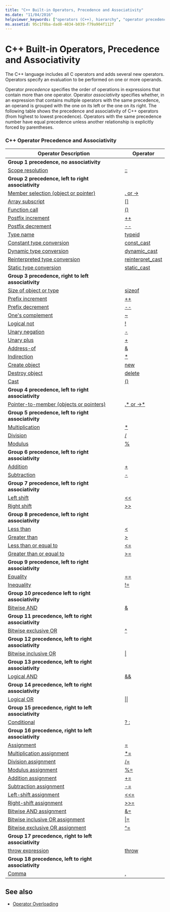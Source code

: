```yaml
---
title: "C++ Built-in Operators, Precedence and Associativity"
ms.date: "11/04/2016"
helpviewer_keywords: ["operators (C++), hierarchy", "operator precedence", "precedence, operators", "operators (C++), associativity", "multiple operators [C++]", "associativity of operators [C++]", "operators [C++], precedence", "evaluation order", "hierarchy, operator"]
ms.assetid: 95c1f0ba-dad8-4034-b039-f79a904f112f
---
```

# C++ Built-in Operators, Precedence and Associativity

The C++ language includes all C operators and adds several new operators. Operators specify an evaluation to be performed on one or more operands.

Operator *precedence* specifies the order of operations in expressions that contain more than one operator. Operator *associativity* specifies whether, in an expression that contains multiple operators with the same precedence, an operand is grouped with the one on its left or the one on its right. The following table shows the precedence and associativity of C++ operators (from highest to lowest precedence). Operators with the same precedence number have equal precedence unless another relationship is explicitly forced by parentheses.

### C++ Operator Precedence and Associativity

|Operator Description|Operator|
|--------------------------|--------------|
|**Group 1 precedence, no associativity**|
|[Scope resolution](../cpp/scope-resolution-operator.md)|[::](../cpp/scope-resolution-operator.md)|
|**Group 2 precedence, left to right associativity**|
|[Member selection (object or pointer)](../cpp/member-access-operators-dot-and.md)|[. or ->](../cpp/member-access-operators-dot-and.md)|
|[Array subscript](../cpp/subscript-operator.md)|[&#91;&#93;](../cpp/subscript-operator.md)|
|[Function call](../cpp/function-call-operator-parens.md)|[()](../cpp/function-call-operator-parens.md)|
|[Postfix increment](../cpp/postfix-increment-and-decrement-operators-increment-and-decrement.md)|[++](../cpp/postfix-increment-and-decrement-operators-increment-and-decrement.md)|
|[Postfix decrement](../cpp/postfix-increment-and-decrement-operators-increment-and-decrement.md)|[--](../cpp/postfix-increment-and-decrement-operators-increment-and-decrement.md)|
|[Type name](../cpp/typeid-operator.md)|[typeid](../cpp/typeid-operator.md)|
|[Constant type conversion](../cpp/const-cast-operator.md)|[const_cast](../cpp/const-cast-operator.md)|
|[Dynamic type conversion](../cpp/dynamic-cast-operator.md)|[dynamic_cast](../cpp/dynamic-cast-operator.md)|
|[Reinterpreted type conversion](../cpp/reinterpret-cast-operator.md)|[reinterpret_cast](../cpp/reinterpret-cast-operator.md)|
|[Static type conversion](../cpp/static-cast-operator.md)|[static_cast](../cpp/static-cast-operator.md)|
|**Group 3 precedence, right to left associativity**|
|[Size of object or type](../cpp/sizeof-operator.md)|[sizeof](../cpp/sizeof-operator.md)|
|[Prefix increment](../cpp/prefix-increment-and-decrement-operators-increment-and-decrement.md)|[++](../cpp/prefix-increment-and-decrement-operators-increment-and-decrement.md)|
|[Prefix decrement](../cpp/prefix-increment-and-decrement-operators-increment-and-decrement.md)|[--](../cpp/prefix-increment-and-decrement-operators-increment-and-decrement.md)|
|[One's complement](../cpp/one-s-complement-operator-tilde.md)|[~](../cpp/one-s-complement-operator-tilde.md)|
|[Logical not](../cpp/logical-negation-operator-exclpt.md)|[!](../cpp/logical-negation-operator-exclpt.md)|
|[Unary negation](../cpp/unary-plus-and-negation-operators-plus-and.md)|[-](../cpp/unary-plus-and-negation-operators-plus-and.md)|
|[Unary plus](../cpp/unary-plus-and-negation-operators-plus-and.md)|[+](../cpp/unary-plus-and-negation-operators-plus-and.md)|
|[Address-of](../cpp/address-of-operator-amp.md)|[&amp;](../cpp/address-of-operator-amp.md)|
|[Indirection](../cpp/indirection-operator-star.md)|[&#42;](../cpp/indirection-operator-star.md)|
|[Create object](../cpp/new-operator-cpp.md)|[new](../cpp/new-operator-cpp.md)|
|[Destroy object](../cpp/delete-operator-cpp.md)|[delete](../cpp/delete-operator-cpp.md)|
|[Cast](../cpp/cast-operator-parens.md)|[()](../cpp/cast-operator-parens.md)|
|**Group 4 precedence, left to right associativity**|
|[Pointer-to-member (objects or pointers)](../cpp/pointer-to-member-operators-dot-star-and-star.md)|[.&#42; or ->&#42;](../cpp/pointer-to-member-operators-dot-star-and-star.md)|
|**Group 5 precedence, left to right associativity**|
|[Multiplication](../cpp/multiplicative-operators-and-the-modulus-operator.md)|[&#42;](../cpp/multiplicative-operators-and-the-modulus-operator.md)|
|[Division](../cpp/multiplicative-operators-and-the-modulus-operator.md)|[/](../cpp/multiplicative-operators-and-the-modulus-operator.md)|
|[Modulus](../cpp/multiplicative-operators-and-the-modulus-operator.md)|[%](../cpp/multiplicative-operators-and-the-modulus-operator.md)|
|**Group 6 precedence, left to right associativity**|
|[Addition](../cpp/additive-operators-plus-and.md)|[+](../cpp/additive-operators-plus-and.md)|
|[Subtraction](../cpp/additive-operators-plus-and.md)|[-](../cpp/additive-operators-plus-and.md)|
|**Group 7 precedence, left to right associativity**|
|[Left shift](../cpp/left-shift-and-right-shift-operators-input-and-output.md)|[<<](../cpp/left-shift-and-right-shift-operators-input-and-output.md)|
|[Right shift](../cpp/left-shift-and-right-shift-operators-input-and-output.md)|[>>](../cpp/left-shift-and-right-shift-operators-input-and-output.md)|
|**Group 8 precedence, left to right associativity**|
|[Less than](../cpp/relational-operators-equal-and-equal.md)|[<](../cpp/relational-operators-equal-and-equal.md)|
|[Greater than](../cpp/relational-operators-equal-and-equal.md)|[>](../cpp/relational-operators-equal-and-equal.md)|
|[Less than or equal to](../cpp/relational-operators-equal-and-equal.md)|[<=](../cpp/relational-operators-equal-and-equal.md)|
|[Greater than or equal to](../cpp/relational-operators-equal-and-equal.md)|[>=](../cpp/relational-operators-equal-and-equal.md)|
|**Group 9 precedence, left to right associativity**|
|[Equality](../cpp/equality-operators-equal-equal-and-exclpt-equal.md)|[==](../cpp/equality-operators-equal-equal-and-exclpt-equal.md)|
|[Inequality](../cpp/equality-operators-equal-equal-and-exclpt-equal.md)|[!=](../cpp/equality-operators-equal-equal-and-exclpt-equal.md)|
|**Group 10 precedence left to right associativity**|
|[Bitwise AND](../cpp/bitwise-and-operator-amp.md)|[&amp;](../cpp/bitwise-and-operator-amp.md)|
|**Group 11 precedence, left to right associativity**|
|[Bitwise exclusive OR](../cpp/bitwise-exclusive-or-operator-hat.md)|[^](../cpp/bitwise-exclusive-or-operator-hat.md)|
|**Group 12 precedence, left to right associativity**|
|[Bitwise inclusive OR](../cpp/bitwise-inclusive-or-operator-pipe.md)|[&#124;](../cpp/bitwise-inclusive-or-operator-pipe.md)|
|**Group 13 precedence, left to right associativity**|
|[Logical AND](../cpp/logical-and-operator-amp-amp.md)|[&amp;&amp;](../cpp/logical-and-operator-amp-amp.md)|
|**Group 14 precedence, left to right associativity**|
|[Logical OR](../cpp/logical-or-operator-pipe-pipe.md)|[&#124;&#124;](../cpp/logical-or-operator-pipe-pipe.md)|
|**Group 15 precedence, right to left associativity**|
|[Conditional](../cpp/conditional-operator-q.md)|[? :](../cpp/conditional-operator-q.md)|
|**Group 16 precedence, right to left associativity**|
|[Assignment](../cpp/assignment-operators.md)|[=](../cpp/assignment-operators.md)|
|[Multiplication assignment](../cpp/assignment-operators.md)|[&#42;=](../cpp/assignment-operators.md)|
|[Division assignment](../cpp/assignment-operators.md)|[/=](../cpp/assignment-operators.md)|
|[Modulus assignment](../cpp/assignment-operators.md)|[%=](../cpp/assignment-operators.md)|
|[Addition assignment](../cpp/assignment-operators.md)|[+=](../cpp/assignment-operators.md)|
|[Subtraction assignment](../cpp/assignment-operators.md)|[-=](../cpp/assignment-operators.md)|
|[Left-shift assignment](../cpp/assignment-operators.md)|[<<=](../cpp/assignment-operators.md)|
|[Right-shift assignment](../cpp/assignment-operators.md)|[>>=](../cpp/assignment-operators.md)|
|[Bitwise AND assignment](../cpp/assignment-operators.md)|[&amp;=](../cpp/assignment-operators.md)|
|[Bitwise inclusive OR assignment](../cpp/assignment-operators.md)|[&#124;=](../cpp/assignment-operators.md)|
|[Bitwise exclusive OR assignment](../cpp/assignment-operators.md)|[^=](../cpp/assignment-operators.md)|
|**Group 17 precedence, right to left associativity**|
|[throw expression](../cpp/try-throw-and-catch-statements-cpp.md)|[throw](../cpp/try-throw-and-catch-statements-cpp.md)|
|**Group 18 precedence, left to right associativity**|
|[Comma](../cpp/comma-operator.md)|[,](../cpp/comma-operator.md)|

## See also

- [Operator Overloading](operator-overloading.md)
